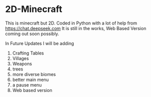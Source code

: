# 2D-Minecraft
This is minecraft but 2D. Coded in Python with a lot of help from https://chat.deepseek.com
It is still in the works, Web Based Version coming out soon possibly.

In Future Updates I will be adding
1. Crafting Tables
2. Villages
3. Weapons
4. trees
5. more diverse biomes
6. better main menu
7. a pause menu
8. Web based version
<!Doctype>
<Title>Version 1.0</Title>
